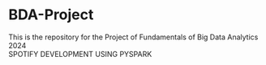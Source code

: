 # BDA-Project
This is the repository for the Project of Fundamentals of Big Data Analytics 2024 <br>
SPOTIFY DEVELOPMENT USING PYSPARK<br>
